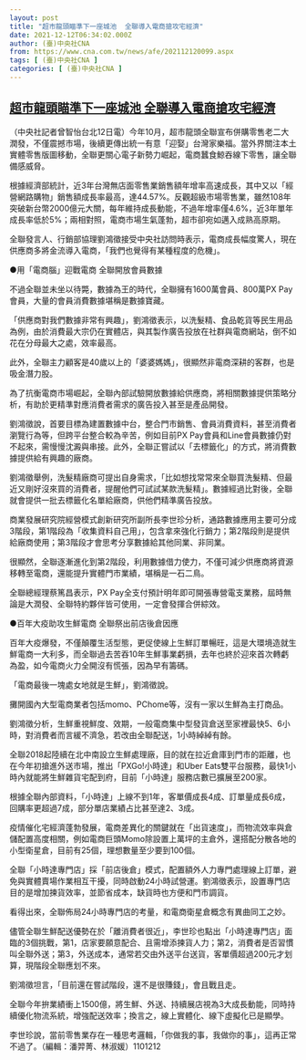 ```yaml
---
layout: post
title: "超市龍頭瞄準下一座城池  全聯導入電商搶攻宅經濟"
date: 2021-12-12T06:34:02.000Z
author: (臺)中央社CNA
from: https://www.cna.com.tw/news/afe/202112120099.aspx
tags: [ (臺)中央社CNA ]
categories: [ (臺)中央社CNA ]
---
```

<!--1639290842000-->
[超市龍頭瞄準下一座城池  全聯導入電商搶攻宅經濟](https://www.cna.com.tw/news/afe/202112120099.aspx)
------

<div>
<div></div><div><p>（中央社記者曾智怡台北12日電）今年10月，超市龍頭全聯宣布併購零售老二大潤發，不僅震撼市場，後續更傳出統一有意「迎娶」台灣家樂福。當外界關注本土實體零售版圖移動，全聯更關心電子新勢力崛起，電商蠶食鯨吞線下零售，讓全聯備感威脅。</p><p>根據經濟部統計，近3年台灣無店面零售業銷售額年增率高速成長，其中又以「經營網路購物」銷售額成長率最高，達44.57%。反觀超級市場零售業，雖然108年突破新台幣2000億元大關，每年維持成長動能，不過年增率僅4.6%，近3年單年成長率低於5%；兩相對照，電商市場生氣蓬勃，超市卻宛如邁入成熟高原期。</p><p>全聯發言人、行銷部協理劉鴻徵接受中央社訪問時表示，電商成長幅度驚人，現在供應商多將金流導入電商，「我們也覺得有某種程度的危機」。</p><p>●用「電商腦」迎戰電商  全聯開放會員數據</p><p>不過全聯並未坐以待斃，數據為王的時代，全聯擁有1600萬會員、800萬PX Pay會員，大量的會員消費數據堪稱是數據寶藏。</p><p>「供應商對我們數據非常有興趣」，劉鴻徵表示，以洗髮精、食品乾貨等民生用品為例，由於消費最大宗仍在實體店，與其製作廣告投放在社群與電商網站，倒不如花在分母最大之處，效率最高。</p><p>此外，全聯主力顧客是40歲以上的「婆婆媽媽」，很顯然非電商深耕的客群，也是吸金潛力股。</p><p>為了抗衡電商市場崛起，全聯內部試驗開放數據給供應商，將相關數據提供策略分析，有助於更精準對應消費者需求的廣告投入甚至是產品開發。</p><p>劉鴻徵說，首要目標為建置數據中台，整合門市銷售、會員消費資料，甚至消費者瀏覽行為等，但跨平台整合較為辛苦，例如目前PX Pay會員和Line會員數據仍對不起來，需慢慢沈澱與串接。此外，全聯正嘗試以「去標籤化」的方式，將消費數據提供給有興趣的廠商。</p><p>劉鴻徵舉例，洗髮精廠商可提出自身需求，「比如想找常常來全聯買洗髮精、但最近又剛好沒來買的消費者，提醒他們可試試某款洗髮精」。數據經過比對後，全聯就會提供一批去標籤化名單給廠商，供他們精準廣告投放。</p><p>商業發展研究院經營模式創新研究所副所長李世珍分析，通路數據應用主要可分成3階段，第1階段為「收集資料自己用」，包含拿來強化行銷力；第2階段則是提供給廠商使用；第3階段才會思考分享數據給其他同業、非同業。</p><p>很顯然，全聯逐漸進化到第2階段，利用數據借力使力，不僅可減少供應商將資源移轉至電商，還能提升實體門市業績，堪稱是一石二鳥。</p><p>全聯總經理蔡篤昌表示，PX Pay全支付預計明年即可開張專營電支業務，屆時無論是大潤發、全聯特約夥伴皆可使用，一定會發揮合併綜效。</p><p>●百年大疫助攻生鮮電商  全聯祭出前店後倉因應</p><p>百年大疫爆發，不僅顛覆生活型態，更促使線上生鮮訂單暢旺，這是大環境造就生鮮電商一大利多，而全聯過去苦吞10年生鮮事業虧損，去年也終於迎來首次轉虧為盈，如今電商火力全開沒有慌張，因為早有籌碼。</p><p>「電商最後一塊處女地就是生鮮」，劉鴻徵說。</p><p>攤開國內大型電商業者包括momo、PChome等，沒有一家以生鮮為主打商品。</p><p>劉鴻徵分析，生鮮重視鮮度、效期，一般電商集中型發貨倉送至家裡最快5、6小時，對消費者而言緩不濟急，若改由全聯配送，1小時綽綽有餘。</p><p>全聯2018起陸續在北中南設立生鮮處理廠，目的就在拉近倉庫到門市的距離，也在今年初搶進外送市場，推出「PXGo!小時達」和Uber Eats雙平台服務，最快1小時內就能將生鮮雜貨宅配到府，目前「小時達」服務店數已擴展至200家。</p><p>根據全聯內部資料，「小時達」上線不到1年，客單價成長4成、訂單量成長6成，回購率更超過7成，部分單店業績占比甚至達2、3成。</p><p>疫情催化宅經濟蓬勃發展，電商差異化的關鍵就在「出貨速度」，而物流效率與倉儲配置高度相關，例如電商巨頭Momo除設置上萬坪的主倉外，還搭配分散各地的小型衛星倉，目前有25個，理想數量至少要到100個。</p><p>全聯「小時達專門店」採「前店後倉」模式，配置額外人力專門處理線上訂單，避免與實體賣場作業相互干擾，同時啟動24小時試營運。劉鴻徵表示，設置專門店目的是增加揀貨效率，並節省成本，缺貨時也方便和門市調貨。</p><p>看得出來，全聯佈局24小時專門店的考量，和電商衛星倉概念有異曲同工之妙。</p><p>儘管全聯生鮮配送優勢在於「離消費者很近」，李世珍也點出「小時達專門店」面臨的3個挑戰，第1，店家要願意配合、且需增添揀貨人力；第2，消費者是否習慣叫全聯外送；第3，外送成本，通常若交由外送平台送貨，客單價超過200元才划算，現階段全聯應划不來。</p><p>劉鴻徵坦言，「目前還在嘗試階段，還不是很賺錢」，會且戰且走。</p><p>全聯今年拚業績衝上1500億，將生鮮、外送、持續展店視為3大成長動能，同時持續優化物流系統，增強配送效率；換言之，線上實體化、線下虛擬化已是顯學。</p><p>李世珍說，當前零售業存在一種思考邏輯，「你做我的事，我做你的事」，這再正常不過了。（編輯：潘羿菁、林淑媛）1101212</p></div>
</div>
